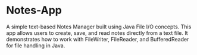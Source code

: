# Notes-App
A simple text-based Notes Manager built using Java File I/O concepts. This app allows users to create, save, and read notes directly from a text file. It demonstrates how to work with FileWriter, FileReader, and BufferedReader for file handling in Java.
